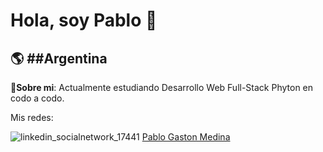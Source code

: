 # Hola, soy Pablo 👋
🌎 ##Argentina
---

👋**Sobre mi**: Actualmente estudiando Desarrollo Web Full-Stack Phyton en codo a codo.

<!--
Here are some ideas to get you started:

- 🔭 I’m currently working on ...
- 🌱 I’m currently learning ...
- 👯 I’m looking to collaborate on ...
- 🤔 I’m looking for help with ...![linkedin_socialnetwork_17441](https://github.com/PabloGastonMedina/PabloGastonMedina/assets/99515825/d23b48d3-7bf2-4ba4-a775-5371ccdd7c1a)

- 💬 Ask me about ...
- 📫 How to reach me: ...
- 😄 Pronouns: ...
- ⚡ Fun fact: ...
-->
Mis redes:


![linkedin_socialnetwork_17441](https://github.com/PabloGastonMedina/PabloGastonMedina/assets/99515825/d23b48d3-7bf2-4ba4-a775-5371ccdd7c1a)
[Pablo Gaston Medina](www.linkedin.com/in/pablo-gastón-medina)



